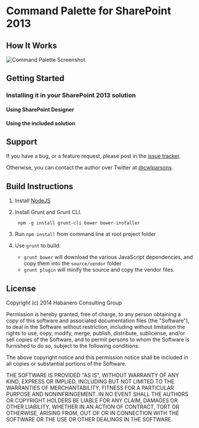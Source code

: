 # Command Palette for SharePoint 2013

## How It Works

![Command Palette Screenshot](http://i.imgur.com/FolLxHQ.png)

## Getting Started

### Installing it in your SharePoint 2013 solution

#### Using SharePoint Designer

#### Using the included solution

## Support

If you have a bug, or a feature request, please post in the [issue tracker](https://github.com/habaneroconsulting/sp2013-commandpalette/issues).

Otherwise, you can contact the author over Twitter at [@cwlparsons](https://twitter.com/cwlparsons).

## Build Instructions

1. Install [NodeJS](http://nodejs.org/)

2. Install Grunt and Grunt CLI.

        npm -g install grunt-cli bower bower-installer

3. Run `npm install` from command line at root project folder

4. Use `grunt` to build:
	
	- `grunt bower` will download the various JavaScript dependencies, and copy them into the `source/vendor` folder
    - `grunt plugin` will minify the source and copy the vendor files.

## License

Copyright (c) 2014 Habanero Consulting Group

Permission is hereby granted, free of charge, to any person obtaining a copy of this software and associated documentation files (the "Software"), to deal in the Software without restriction, including without limitation the rights to use, copy, modify, merge, publish, distribute, sublicense, and/or sell copies of the Software, and to permit persons to whom the Software is furnished to do so, subject to the following conditions: 

The above copyright notice and this permission notice shall be included in all copies or substantial portions of the Software.

THE SOFTWARE IS PROVIDED "AS IS", WITHOUT WARRANTY OF ANY KIND, EXPRESS OR IMPLIED, INCLUDING BUT NOT LIMITED TO THE WARRANTIES OF MERCHANTABILITY, FITNESS FOR A PARTICULAR PURPOSE AND NONINFRINGEMENT. IN NO EVENT SHALL THE AUTHORS OR COPYRIGHT HOLDERS BE LIABLE FOR ANY CLAIM, DAMAGES OR OTHER LIABILITY, WHETHER IN AN ACTION OF CONTRACT, TORT OR OTHERWISE, ARISING FROM, OUT OF OR IN CONNECTION WITH THE SOFTWARE OR THE USE OR OTHER DEALINGS IN THE SOFTWARE.
